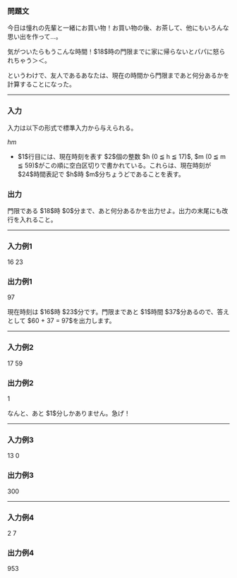 
<div>

<div>

<div>

<section>

### **問題文**

<p>
今日は憧れの先輩と一緒にお買い物！お買い物の後、お茶して、他にもいろんな思い出を作って…。
</p>

<p>
気がついたらもうこんな時間！$18$時の門限までに家に帰らないとパパに怒られちゃう＞＜。
</p>

<p>
というわけで、友人であるあなたは、現在の時間から門限まであと何分あるかを計算することになった。
</p>

</section>

</div>

---

<div>

<div>

<section>

### **入力**

<p>
入力は以下の形式で標準入力から与えられる。
</p>

<div>

$h$$m$
</div>

<ul>

<li>
$1$行目には、現在時刻を表す $2$個の整数 $h (0 ≦ h ≦ 17)$, $m (0 ≦ m ≦ 59)$がこの順に空白区切りで書かれている。これらは、現在時刻が $24$時間表記で $h$時 $m$分ちょうどであることを表す。
</li>

</ul>

</section>

</div>

<div>

<section>

### **出力**

<p>
門限である $18$時 $0$分まで、あと何分あるかを出力せよ。出力の末尾にも改行を入れること。
</p>

</section>

</div>

</div>

---

<div>

<section>

### **入力例1**

<div>

16 23

</div>

</section>

</div>

<div>

<section>

### **出力例1**

<div>

97

</div>

<p>
現在時刻は $16$時 $23$分です。門限まであと $1$時間 $37$分あるので、答えとして $60 + 37 = 97$を出力します。
</p>

</section>

</div>

---

<div>

<section>

### **入力例2**

<div>

17 59

</div>

</section>

</div>

<div>

<section>

### **出力例2**

<div>

1

</div>

<p>
なんと、あと $1$分しかありません。急げ！
</p>

</section>

</div>

---

<div>

<section>

### **入力例3**

<div>

13 0

</div>

</section>

</div>

<div>

<section>

### **出力例3**

<div>

300

</div>

</section>

</div>

---

<div>

<section>

### **入力例4**

<div>

2 7

</div>

</section>

</div>

<div>

<section>

### **出力例4**

<div>

953

</div>

</section>

</div>

</div>

</div>
